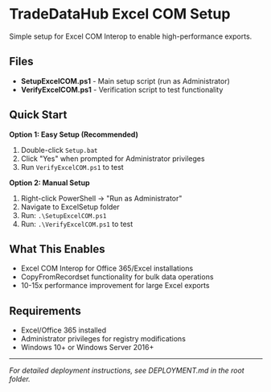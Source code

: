 # TradeDataHub Excel COM Setup

Simple setup for Excel COM Interop to enable high-performance exports.

## Files

- **SetupExcelCOM.ps1** - Main setup script (run as Administrator)
- **VerifyExcelCOM.ps1** - Verification script to test functionality

## Quick Start

**Option 1: Easy Setup (Recommended)**
1. Double-click `Setup.bat` 
2. Click "Yes" when prompted for Administrator privileges
3. Run `VerifyExcelCOM.ps1` to test

**Option 2: Manual Setup**
1. Right-click PowerShell → "Run as Administrator"
2. Navigate to ExcelSetup folder
3. Run: `.\SetupExcelCOM.ps1`
4. Run: `.\VerifyExcelCOM.ps1` to test

## What This Enables

- Excel COM Interop for Office 365/Excel installations
- CopyFromRecordset functionality for bulk data operations
- 10-15x performance improvement for large Excel exports

## Requirements

- Excel/Office 365 installed
- Administrator privileges for registry modifications
- Windows 10+ or Windows Server 2016+

---

*For detailed deployment instructions, see DEPLOYMENT.md in the root folder.*
